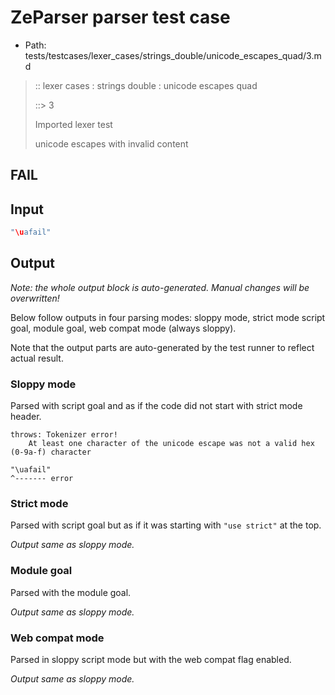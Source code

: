 # ZeParser parser test case

- Path: tests/testcases/lexer_cases/strings_double/unicode_escapes_quad/3.md

> :: lexer cases : strings double : unicode escapes quad
>
> ::> 3
>
> Imported lexer test
>
> unicode escapes with invalid content

## FAIL

## Input

`````js
"\uafail"
`````

## Output

_Note: the whole output block is auto-generated. Manual changes will be overwritten!_

Below follow outputs in four parsing modes: sloppy mode, strict mode script goal, module goal, web compat mode (always sloppy).

Note that the output parts are auto-generated by the test runner to reflect actual result.

### Sloppy mode

Parsed with script goal and as if the code did not start with strict mode header.

`````
throws: Tokenizer error!
    At least one character of the unicode escape was not a valid hex (0-9a-f) character

"\uafail"
^------- error
`````

### Strict mode

Parsed with script goal but as if it was starting with `"use strict"` at the top.

_Output same as sloppy mode._

### Module goal

Parsed with the module goal.

_Output same as sloppy mode._

### Web compat mode

Parsed in sloppy script mode but with the web compat flag enabled.

_Output same as sloppy mode._
